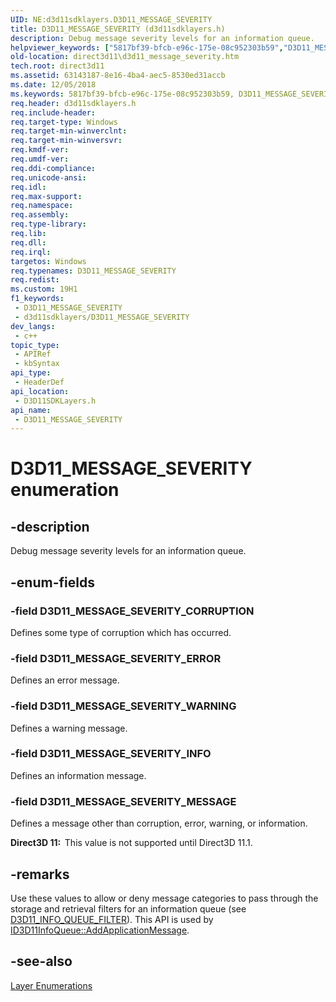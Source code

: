 ```yaml
---
UID: NE:d3d11sdklayers.D3D11_MESSAGE_SEVERITY
title: D3D11_MESSAGE_SEVERITY (d3d11sdklayers.h)
description: Debug message severity levels for an information queue.
helpviewer_keywords: ["5817bf39-bfcb-e96c-175e-08c952303b59","D3D11_MESSAGE_SEVERITY","D3D11_MESSAGE_SEVERITY enumeration [Direct3D 11]","D3D11_MESSAGE_SEVERITY_CORRUPTION","D3D11_MESSAGE_SEVERITY_ERROR","D3D11_MESSAGE_SEVERITY_INFO","D3D11_MESSAGE_SEVERITY_MESSAGE","D3D11_MESSAGE_SEVERITY_WARNING","d3d11sdklayers/D3D11_MESSAGE_SEVERITY","d3d11sdklayers/D3D11_MESSAGE_SEVERITY_CORRUPTION","d3d11sdklayers/D3D11_MESSAGE_SEVERITY_ERROR","d3d11sdklayers/D3D11_MESSAGE_SEVERITY_INFO","d3d11sdklayers/D3D11_MESSAGE_SEVERITY_MESSAGE","d3d11sdklayers/D3D11_MESSAGE_SEVERITY_WARNING","direct3d11.d3d11_message_severity"]
old-location: direct3d11\d3d11_message_severity.htm
tech.root: direct3d11
ms.assetid: 63143187-8e16-4ba4-aec5-8530ed31accb
ms.date: 12/05/2018
ms.keywords: 5817bf39-bfcb-e96c-175e-08c952303b59, D3D11_MESSAGE_SEVERITY, D3D11_MESSAGE_SEVERITY enumeration [Direct3D 11], D3D11_MESSAGE_SEVERITY_CORRUPTION, D3D11_MESSAGE_SEVERITY_ERROR, D3D11_MESSAGE_SEVERITY_INFO, D3D11_MESSAGE_SEVERITY_MESSAGE, D3D11_MESSAGE_SEVERITY_WARNING, d3d11sdklayers/D3D11_MESSAGE_SEVERITY, d3d11sdklayers/D3D11_MESSAGE_SEVERITY_CORRUPTION, d3d11sdklayers/D3D11_MESSAGE_SEVERITY_ERROR, d3d11sdklayers/D3D11_MESSAGE_SEVERITY_INFO, d3d11sdklayers/D3D11_MESSAGE_SEVERITY_MESSAGE, d3d11sdklayers/D3D11_MESSAGE_SEVERITY_WARNING, direct3d11.d3d11_message_severity
req.header: d3d11sdklayers.h
req.include-header: 
req.target-type: Windows
req.target-min-winverclnt: 
req.target-min-winversvr: 
req.kmdf-ver: 
req.umdf-ver: 
req.ddi-compliance: 
req.unicode-ansi: 
req.idl: 
req.max-support: 
req.namespace: 
req.assembly: 
req.type-library: 
req.lib: 
req.dll: 
req.irql: 
targetos: Windows
req.typenames: D3D11_MESSAGE_SEVERITY
req.redist: 
ms.custom: 19H1
f1_keywords:
 - D3D11_MESSAGE_SEVERITY
 - d3d11sdklayers/D3D11_MESSAGE_SEVERITY
dev_langs:
 - c++
topic_type:
 - APIRef
 - kbSyntax
api_type:
 - HeaderDef
api_location:
 - D3D11SDKLayers.h
api_name:
 - D3D11_MESSAGE_SEVERITY
---
```


# D3D11_MESSAGE_SEVERITY enumeration


## -description

Debug message severity levels for an information queue.

## -enum-fields

### -field D3D11_MESSAGE_SEVERITY_CORRUPTION

Defines some type of corruption which has occurred.

### -field D3D11_MESSAGE_SEVERITY_ERROR

Defines an error message.

### -field D3D11_MESSAGE_SEVERITY_WARNING

Defines a warning message.

### -field D3D11_MESSAGE_SEVERITY_INFO

Defines an information message.

### -field D3D11_MESSAGE_SEVERITY_MESSAGE

Defines a message other than corruption, error, warning, or information.

<b>Direct3D 11:  </b>This value is not supported until Direct3D 11.1.

## -remarks

Use these values to allow or deny message categories to pass through the storage and retrieval filters for an information queue (see <a href="/windows/desktop/api/d3d11sdklayers/ns-d3d11sdklayers-d3d11_info_queue_filter">D3D11_INFO_QUEUE_FILTER</a>). This API is used by <a href="/windows/desktop/api/d3d11sdklayers/nf-d3d11sdklayers-id3d11infoqueue-addapplicationmessage">ID3D11InfoQueue::AddApplicationMessage</a>.

## -see-also

<a href="/windows/desktop/direct3d11/d3d11-graphics-reference-d3d11-layer-enums">Layer Enumerations</a>